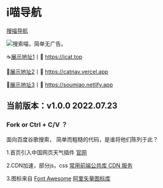 # i喵导航
[搜喵导航](https://plaidwork.github.io)

![](https://s.plaidweb.top/static/icon/32.png)搜索喵，简单无广告。

☕[展示地址1](https://icat.top "i喵导航")丨🤞 https://icat.top

🎈[展示地址2](https://catnav.vercel.app "i喵导航")丨🤞 https://catnav.vercel.app

🍭[展示地址3](https://soumiao.netlify.app "i喵导航")丨🤞 https://soumiao.netlify.app

## 当前版本：v1.0.0 2022.07.23
### Fork or Ctrl + C/V ？
面向百度谷歌搜索，
简单而粗糙的代码，是谁将他们陈列于此？

1.首页引入中国网页天气插件 [官网](http://www.weather.com.cn "中国天气网")

2.CDN加速，部分js，css [常用前端公共库 CDN 服务](https://css.loli.net/ "常用前端公共库 CDN 服务")

3.图标来自 [Font Awesome](https://fontawesome.com/ "Font Awesome") [阿里矢量图标库](https://www.iconfont.cn/ "阿里巴巴矢量图标库")

